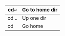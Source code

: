 
| cd~   | Go to home dir |
| ----- | -------------- |
| cd .. | Up one dir     |
| cd    | Go home        |
